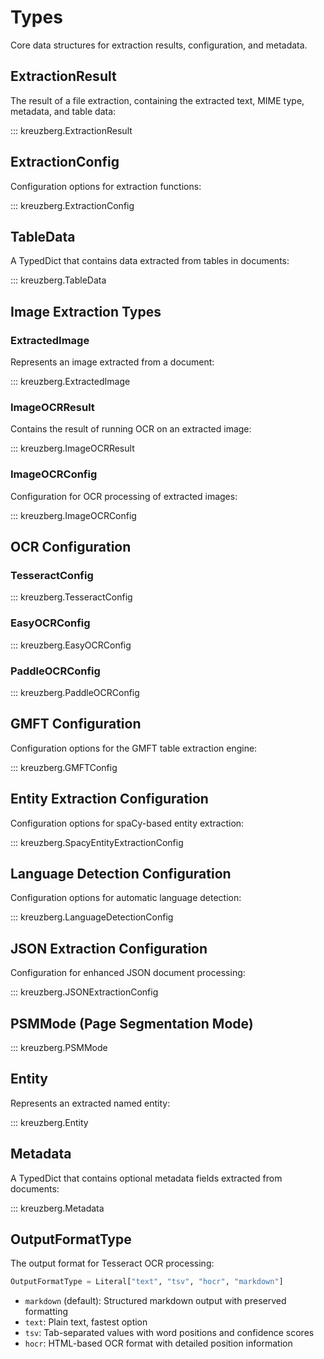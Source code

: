 # Types

Core data structures for extraction results, configuration, and metadata.

## ExtractionResult

The result of a file extraction, containing the extracted text, MIME type, metadata, and table data:

::: kreuzberg.ExtractionResult

## ExtractionConfig

Configuration options for extraction functions:

::: kreuzberg.ExtractionConfig

## TableData

A TypedDict that contains data extracted from tables in documents:

::: kreuzberg.TableData

## Image Extraction Types

### ExtractedImage

Represents an image extracted from a document:

::: kreuzberg.ExtractedImage

### ImageOCRResult

Contains the result of running OCR on an extracted image:

::: kreuzberg.ImageOCRResult

### ImageOCRConfig

Configuration for OCR processing of extracted images:

::: kreuzberg.ImageOCRConfig

## OCR Configuration

### TesseractConfig

::: kreuzberg.TesseractConfig

### EasyOCRConfig

::: kreuzberg.EasyOCRConfig

### PaddleOCRConfig

::: kreuzberg.PaddleOCRConfig

## GMFT Configuration

Configuration options for the GMFT table extraction engine:

::: kreuzberg.GMFTConfig

## Entity Extraction Configuration

Configuration options for spaCy-based entity extraction:

::: kreuzberg.SpacyEntityExtractionConfig

## Language Detection Configuration

Configuration options for automatic language detection:

::: kreuzberg.LanguageDetectionConfig

## JSON Extraction Configuration

Configuration for enhanced JSON document processing:

::: kreuzberg.JSONExtractionConfig

## PSMMode (Page Segmentation Mode)

::: kreuzberg.PSMMode

## Entity

Represents an extracted named entity:

::: kreuzberg.Entity

## Metadata

A TypedDict that contains optional metadata fields extracted from documents:

::: kreuzberg.Metadata

## OutputFormatType

The output format for Tesseract OCR processing:

```python
OutputFormatType = Literal["text", "tsv", "hocr", "markdown"]
```

- `markdown` (default): Structured markdown output with preserved formatting
- `text`: Plain text, fastest option
- `tsv`: Tab-separated values with word positions and confidence scores
- `hocr`: HTML-based OCR format with detailed position information

